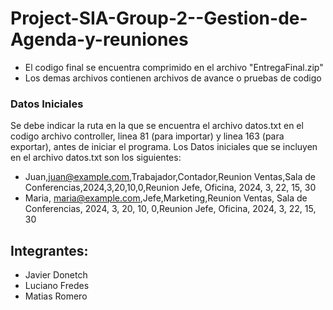 # Project-SIA-Group-2--Gestion-de-Agenda-y-reuniones
- El codigo final se encuentra comprimido en el archivo "EntregaFinal.zip"
- Los demas archivos contienen archivos de avance o pruebas de codigo


### Datos Iniciales
Se debe indicar la ruta en la que se encuentra el archivo datos.txt en el codigo archivo controller, linea 81 (para importar) y linea 163 (para exportar), antes de iniciar el programa. 
Los Datos iniciales que se incluyen en el archivo datos.txt son los siguientes:
- Juan,juan@example.com,Trabajador,Contador,Reunion Ventas,Sala de Conferencias,2024,3,20,10,0,Reunion Jefe, Oficina, 2024, 3, 22, 15, 30
- Maria, maria@example.com,Jefe,Marketing,Reunion Ventas, Sala de Conferencias, 2024, 3, 20, 10, 0,Reunion Jefe, Oficina, 2024, 3, 22, 15, 30


## Integrantes:
- Javier Donetch 
- Luciano Fredes
- Matias Romero
